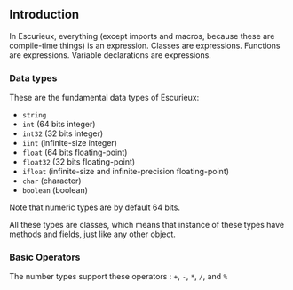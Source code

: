 ## Introduction
In Escurieux, everything (except imports and macros, because these are compile-time things) is an expression. Classes are expressions. Functions are expressions. Variable declarations are expressions.

### Data types
These are the fundamental data types of Escurieux:
* `string`
* `int` (64 bits integer)
* `int32` (32 bits integer)
* `iint` (infinite-size integer)
* `float` (64 bits floating-point)
* `float32` (32 bits floating-point)
* `ifloat` (infinite-size and infinite-precision floating-point)
* `char` (character)
* `boolean` (boolean)

Note that numeric types are by default 64 bits.

All these types are classes, which means that instance of these types have methods and fields, just like any other object.

### Basic Operators
The number types support these operators : `+`, `-`, `*`, `/`, and `%`